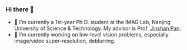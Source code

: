 ### Hi there 👋
- 🏫 I’m currently a 1st-year Ph.D. student at the IMAG Lab, Nanjing University of Science & Technology. My advisor is Prof. [Jinshan Pan](https://jspan.github.io/).
- 📔 I’m currently working on low-level vision problems, especially image/video super-resolution, deblurring.


